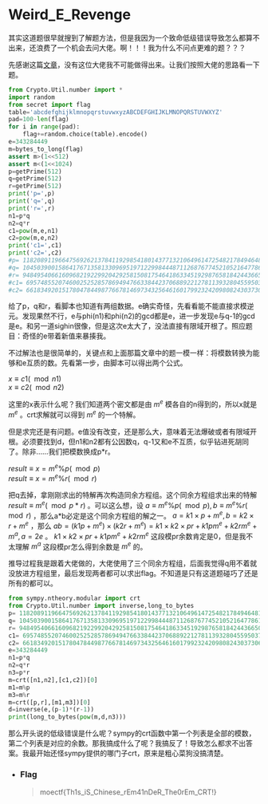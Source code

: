 # Weird_E_Revenge

其实这道题很早就搜到了解题方法，但是我因为一个致命低级错误导致怎么都算不出来，还浪费了一个机会去问大佬。啊！！！我为什么不问点更难的题？？？

先感谢这篇[文章](https://www.anquanke.com/post/id/164575)，没有这位大佬我不可能做得出来。让我们按照大佬的思路看一下题。

```python
from Crypto.Util.number import *
import random
from secret import flag
table='abcdefghijklmnopqrstuvwxyzABCDEFGHIJKLMNOPQRSTUVWXYZ'
pad=100-len(flag)
for i in range(pad):
    flag+=random.choice(table).encode()
e=343284449
m=bytes_to_long(flag)
assert m>(1<<512)
assert m<(1<<1024) 
p=getPrime(512)
q=getPrime(512)
r=getPrime(512)
print('p=',p)
print('q=',q)
print('r=',r)
n1=p*q
n2=q*r
c1=pow(m,e,n1)
c2=pow(m,e,n2)
print('c1=',c1)
print('c2=',c2)
#p= 11820891196647569262137841192985418014377132106496147254821784946481523526822939129065042819464351666077658751406165276121125571355594004514547517855730743
#q= 10450390015864176713581330969519712299844487112687677452105216477861582967322473997670559995588440097951786576039009337782247912476227937589298529580432797
#r= 9484954066160968219229920429258150817546418633451929876581842443665029377287119340232501682142185708534413073877473741393278935479791561681402673403009771
#c1= 69574855207460025252857869494766338442370688922127811393280455950372371842144946699073877876005649281006116543528211809466226185922844601714337317797534664683681334132261584497953105754257846471069875622054326463757746293958069752489458646460121725019594141157667480846709081917530190233900184428943585065316
#c2= 66183492015178047844987766781469734325646160179923242098082430373061510938987908656007752256556018402101435698352339429316390909525615464024332856855411414576031970267795270882896721069952171988506477519737923165566896609181813523905810373359029413963666924039857159685161563252396502381297700252749204993228
```

给了p，q和r，看脚本也知道有两组数据。e确实奇怪，先看看能不能直接求模逆元。发现果然不行，e与phi(n1)和phi(n2)的gcd都是e，进一步发现e与q-1的gcd是e。和另一道sighin很像，但是这次e太大了，没法直接有限域开根了。照应题目：奇怪的e带着新值来暴揍我。

不过解法也是很简单的，关键点和上面那篇文章中的题一模一样：将模数转换为能够和e互质的数。先看第一步，由脚本可以得出两个公式。

$x\equiv c1(\mod n1)$<br>
$x\equiv c2(\mod n2)$

这里的x表示什么呢？我们知道两个密文都是由 $m^e$ 模各自的n得到的，所以x就是 $m^e$ 。crt求解就可以得到 $m^e$ 的一个特解。

但是求完还是有问题。e值没有改变，还是那么大，意味着无法爆破或者有限域开根。必须要找到d，但n1和n2都有公因数q，q-1又和e不互质，似乎钻进死胡同了。除非……我们把模数换成p*r。

$result\equiv x=m^e\%p(\mod p)$<br>
$result\equiv x=m^e\%r(\mod r)$

把q去掉，拿刚刚求出的特解再次构造同余方程组。这个同余方程组求出来的特解 $result\equiv m^e (\mod p*r)$ 。可以这么想，设 $a\equiv m^e\%p(\mod p),b\equiv m^e\%r(\mod r)$ ，那么a\*b必定是这个同余方程组的解之一。 $a=k1\times p+m^e,b=k2\times r+m^e$ ，那么 $ab=(k1p+m^e)\times (k2r+m^e)=k1\times k2\times pr+k1pm^e+k2rm^e+m^a,a=2e$ 。 $k1\times k2\times pr+k1pm^e+k2rm^e$ 这段模pr余数肯定是0，但是我不太理解 $m^a$ 这段模pr怎么得到余数是 $m^e$ 的。

推导过程我是跟着大佬做的，大佬使用了三个同余方程组，后面我觉得q用不着就没放进方程组里，最后发现两者都可以求出flag。不知道是只有这道题碰巧了还是所有的都可以。

```python
from sympy.ntheory.modular import crt
from Crypto.Util.number import inverse,long_to_bytes
p= 11820891196647569262137841192985418014377132106496147254821784946481523526822939129065042819464351666077658751406165276121125571355594004514547517855730743
q= 10450390015864176713581330969519712299844487112687677452105216477861582967322473997670559995588440097951786576039009337782247912476227937589298529580432797
r= 9484954066160968219229920429258150817546418633451929876581842443665029377287119340232501682142185708534413073877473741393278935479791561681402673403009771
c1= 69574855207460025252857869494766338442370688922127811393280455950372371842144946699073877876005649281006116543528211809466226185922844601714337317797534664683681334132261584497953105754257846471069875622054326463757746293958069752489458646460121725019594141157667480846709081917530190233900184428943585065316
c2= 66183492015178047844987766781469734325646160179923242098082430373061510938987908656007752256556018402101435698352339429316390909525615464024332856855411414576031970267795270882896721069952171988506477519737923165566896609181813523905810373359029413963666924039857159685161563252396502381297700252749204993228
e=343284449
n1=p*q
n2=q*r
n3=p*r
m=crt([n1,n2],[c1,c2])[0]
m1=m%p
m3=m%r
m=crt([p,r],[m1,m3])[0]
d=inverse(e,(p-1)*(r-1))
print(long_to_bytes(pow(m,d,n3)))
```

那么开头说的低级错误是什么呢？sympy的crt函数中第一个列表是全部的模数，第二个列表是对应的余数。那我搞成什么了呢？我搞反了！导致怎么都求不出答案。我最开始还怪sympy提供的哪门子crt，原来是粗心菜狗没搞清楚。

- ### Flag
  > moectf{Th1s_iS_Chinese_rEm41nDeR_The0rEm_CRT!}